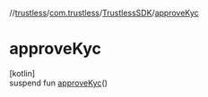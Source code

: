 //[trustless](../../../index.md)/[com.trustless](../index.md)/[TrustlessSDK](index.md)/[approveKyc](approve-kyc.md)

# approveKyc

[kotlin]\
suspend fun [approveKyc](approve-kyc.md)()
